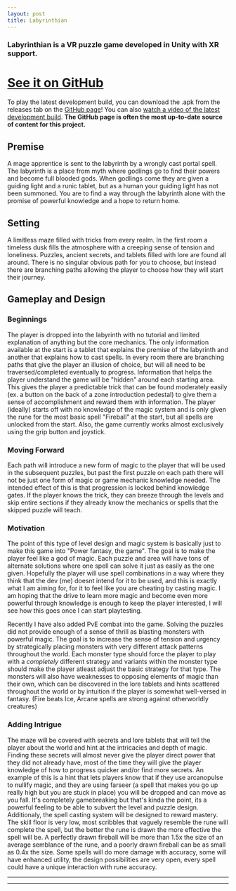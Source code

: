```yaml
---
layout: post
title: Labyrinthian
---
```

### Labyrinthian is a VR puzzle game developed in Unity with XR support. ###


# [See it on GitHub](https://github.com/ElliotHume/LabyrinthianVR) #
To play the latest development build, you can download the .apk from the releases tab on the [GitHub page](https://github.com/ElliotHume/LabyrinthianVR)!
You can also [watch a video of the latest development build](https://drive.google.com/file/d/16uk-74uikTGIiiO71wLbk3n_y62xsisW/view?usp=sharing).
**The GitHub page is often the most up-to-date source of content for this project.**

## Premise ##
A mage apprentice is sent to the labyrinth by a wrongly cast portal spell. The labyrinth is a place from myth where godlings go to find their powers and become full blooded gods. When godlings come they are given a guiding light and a runic tablet, but as a human your guiding light has not been summoned. You are to find a way through the labyrinth alone with the promise of powerful knowledge and a hope to return home.

## Setting ##
A limitless maze filled with tricks from every realm. In the first room a timeless dusk fills the atmosphere with a creeping sense of tension and loneliness. Puzzles, ancient secrets, and tablets filled with lore are found all around. There is no singular obvious path for you to choose, but instead there are branching paths allowing the player to choose how they will start their journey.

## Gameplay and Design ##
### Beginnings ###
The player is dropped into the labyrinth with no tutorial and limited explanation of anything but the core mechanics. The only information available at the start is a tablet that explains the premise of the labyrinth and another that explains how to cast spells. In every room there are branching paths that give the player an illusion of choice, but will all need to be traversed/completed eventually to progress. Information that helps the player understand the game will be "hidden" around each starting area. This gives the player a predictable trick that can be found moderately easily (ex. a button on the back of a zone introduction pedestal) to give them a sense of accomplishment and reward them with information. The player (ideally) starts off with no knowledge of the magic system and is only given the rune for the most basic spell "Fireball" at the start, but all spells are unlocked from the start. Also, the game currently works almost exclusively using the grip button and joystick.

### Moving Forward ###
Each path will introduce a new form of magic to the player that will be used in the subsequent puzzles, but past the first puzzle on each path there will not be just one form of magic or game mechanic knowledge needed. The intended effect of this is that progression is locked behind knowledge gates. If the player knows the trick, they can breeze through the levels and skip entire sections if they already know the mechanics or spells that the skipped puzzle will teach.

### Motivation ###
The point of this type of level design and magic system is basically just to make this game into "Power fantasy, the game". The goal is to make the player feel like a god of magic. Each puzzle and area will have tons of alternate solutions where one spell can solve it just as easily as the one given. Hopefully the player will use spell combinations in a way where they think that the dev (me) doesnt intend for it to be used, and this is exactly what I am aiming for, for it to feel like you are cheating by casting magic. I am hoping that the drive to learn more magic and become even more powerful through knowledge is enough to keep the player interested, I will see how this goes once I can start playtesting. 

Recently I have also added PvE combat into the game. Solving the puzzles did not provide enough of a sense of thrill as blasting monsters with powerful magic. The goal is to increase the sense of tension and urgency by strategically placing monsters with very different attack patterns throughout the world. Each monster type should force the player to play with a *completely* different strategy and variants within the monster type should make the player atleast adjust the basic strategy for that type. The monsters will also have weaknesses to opposing elements of magic than their own, which can be discovered in the lore tablets and hints scattered throughout the world or by intuition if the player is somewhat well-versed in fantasy. (Fire beats Ice, Arcane spells are strong against otherworldly creatures)

### Adding Intrigue ###
The maze will be covered with secrets and lore tablets that will tell the player about the world and hint at the intricacies and depth of magic. Finding these secrets will almost never give the player direct power that they did not already have, most of the time they will give the player knowledge of how to progress quicker and/or find more secrets. An example of this is a hint that lets players know that if they use arcanopulse to nullify magic, and they are using farseer (a spell that makes you go up really high but you are stuck in place) you will be dropped and can move as you fall. It's completely gamebreaking but that's kinda the point, its a powerful feeling to be able to subvert the level and puzzle design. Additionaly, the spell casting system will be designed to reward mastery. The skill floor is very low, most scribbles that vaguely resemble the rune will complete the spell, but the better the rune is drawn the more effective the spell will be. A perfectly drawn fireball will be  more than 1.5x the size of an average semblance of the rune, and a poorly drawn fireball can be as small as 0.4x the size. Some spells will do more damage with accuracy, some will have enhanced utility, the design possibilities are very open, every spell could have a unique interaction with rune accuracy.



----
****
